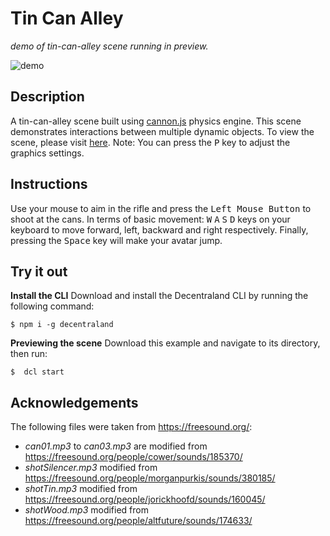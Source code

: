 # Tin Can Alley
_demo of tin-can-alley scene running in preview._

![demo](https://github.com/decentraland-scenes/tin-can-alley/blob/main/screenshots/tin-can-alley.gif)

## Description
A tin-can-alley scene built using [cannon.js](https://github.com/schteppe/cannon.js) physics engine. This scene demonstrates interactions between multiple dynamic objects. To view the scene, please visit [here](https://tin-can-alley.vercel.app/). Note: You can press the <kbd>P</kbd> key to adjust the graphics settings.

## Instructions
Use your mouse to aim in the rifle and press the <kbd>Left Mouse Button</kbd> to shoot at the cans. In terms of basic movement: <kbd>W</kbd> <kbd>A</kbd> <kbd>S</kbd> <kbd>D</kbd> keys on your keyboard to move forward, left, backward and right respectively. Finally, pressing the <kbd>Space</kbd> key will make your avatar jump.

## Try it out

**Install the CLI**
Download and install the Decentraland CLI by running the following command:

```
$ npm i -g decentraland
```

**Previewing the scene**
Download this example and navigate to its directory, then run:

```
$  dcl start
```

## Acknowledgements
The following files were taken from https://freesound.org/:
- _can01.mp3_ to _can03.mp3_ are modified from https://freesound.org/people/cower/sounds/185370/
- _shotSilencer.mp3_ modified from https://freesound.org/people/morganpurkis/sounds/380185/
- _shotTin.mp3_ modified from https://freesound.org/people/jorickhoofd/sounds/160045/
- _shotWood.mp3_ modified from https://freesound.org/people/altfuture/sounds/174633/
